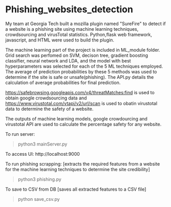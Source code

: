 # Phishing_websites_detection
My team at Georgia Tech built a mozilla plugin named "SureFire" to detect if a website is a phishing site using machine learning techniques, crowdsourcing and virusTotal statistics. Python,flask web framework, javascript, and HTML were used to build the plugin.

The machine learning part of the project is included in ML_module folder. Grid search was perfomed on SVM, decison tree, gradient boosting classifier, neural network and LDA, and the model with best hyperparameters was selected for each of the 5 ML techniques employed. The average of prediction probabilities by these 5 methods was used to determine if the site is safe or unsafe(phishing). The API.py details the calculation of average probabilities for final prediction.

https://safebrowsing.googleapis.com/v4/threatMatches:find is used to obtain google crowdsourcing data and https://www.virustotal.com/vtapi/v2/url/scan is used to obatin virustotal data to determine the safety of a website. 

The outputs of machine learning models, google crowdourcing and virustotal API are used to calculate the percentage safety for any website.

To run server:
>python3 mainServer.py

To access UI:
http://localhost:9000

To run phishing scrapping: [extracts the required features from a website for the machine learning techniques to determine the site credibility]
>python3 phishing.py

To save to CSV from DB [saves all extracted features to a CSV file]
>python save_csv.py
